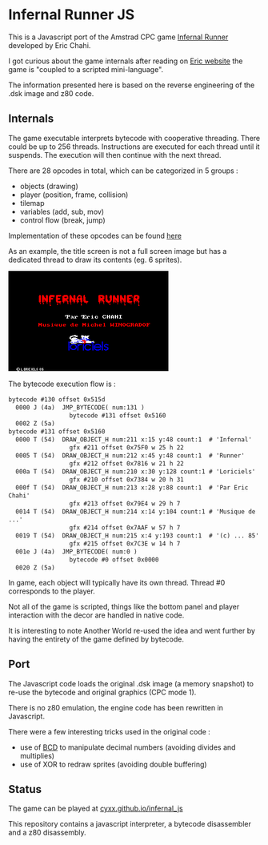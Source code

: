 
# Infernal Runner JS

This is a Javascript port of the Amstrad CPC game [Infernal Runner](https://www.mobygames.com/game/infernal-runner) developed by Eric Chahi.

I got curious about the game internals after reading on [Eric website](http://anotherworld.fr/anotherworld_uk/another_world.htm) the game is "coupled to a scripted mini-language".

The information presented here is based on the reverse engineering of the .dsk image and z80 code.


## Internals

The game executable interprets bytecode with cooperative threading. There could be up to 256 threads.
Instructions are executed for each thread until it suspends. The execution will then continue with the next thread.

There are 28 opcodes in total, which can be categorized in 5 groups :

* objects (drawing)
* player (position, frame, collision)
* tilemap
* variables (add, sub, mov)
* control flow (break, jump)

Implementation of these opcodes can be found [here](https://github.com/cyxx/infernal_js/blob/master/infernal.js#L151)

As an example, the title screen is not a full screen image but has a dedicated thread to draw its contents (eg. 6 sprites).

![Screenshot Title](title2.png)

The bytecode execution flow is :

```
bytecode #130 offset 0x515d
  0000 J (4a)  JMP_BYTECODE( num:131 )
                 bytecode #131 offset 0x5160
  0002 Z (5a)
bytecode #131 offset 0x5160
  0000 T (54)  DRAW_OBJECT_H num:211 x:15 y:48 count:1  # 'Infernal'
                 gfx #211 offset 0x75F0 w 25 h 22
  0005 T (54)  DRAW_OBJECT_H num:212 x:45 y:48 count:1  # 'Runner'
                 gfx #212 offset 0x7816 w 21 h 22
  000a T (54)  DRAW_OBJECT_H num:210 x:30 y:128 count:1 # 'Loriciels'
                 gfx #210 offset 0x7384 w 20 h 31
  000f T (54)  DRAW_OBJECT_H num:213 x:28 y:88 count:1  # 'Par Eric Chahi'
                 gfx #213 offset 0x79E4 w 29 h 7
  0014 T (54)  DRAW_OBJECT_H num:214 x:14 y:104 count:1 # 'Musique de ...'
                 gfx #214 offset 0x7AAF w 57 h 7
  0019 T (54)  DRAW_OBJECT_H num:215 x:4 y:193 count:1  # '(c) ... 85'
                 gfx #215 offset 0x7C3E w 14 h 7
  001e J (4a)  JMP_BYTECODE( num:0 )
                 bytecode #0 offset 0x0000
  0020 Z (5a)
```

In game, each object will typically have its own thread. Thread #0 corresponds to the player.

Not all of the game is scripted, things like the bottom panel and player interaction with the decor are handled in native code.


It is interesting to note Another World re-used the idea and went further by having the entirety of the game defined by bytecode.


## Port

The Javascript code loads the original .dsk image (a memory snapshot) to re-use the bytecode and original graphics (CPC mode 1).

There is no z80 emulation, the engine code has been rewritten in Javascript.

There were a few interesting tricks used in the original code :

* use of [BCD](http://en.wikipedia.org/wiki/Binary-coded_decimal) to manipulate decimal numbers (avoiding divides and multiplies)
* use of XOR to redraw sprites (avoiding double buffering)


## Status

The game can be played at [cyxx.github.io/infernal_js](http://cyxx.github.io/infernal_js)

This repository contains a javascript interpreter, a bytecode disassembler and a z80 disassembly.
